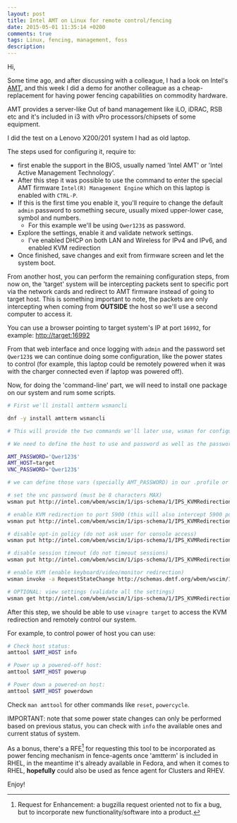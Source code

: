 ```yaml
---
layout: post
title: Intel AMT on Linux for remote control/fencing
date: 2015-05-01 11:35:14 +0200
comments: true
tags: Linux, fencing, management, foss
description:
---
```


Hi,

Some time ago, and after discussing with a colleague, I had a look on Intel's [AMT](http://en.wikipedia.org/wiki/Intel_Active_Management_Technology), and this week I
did a demo for another colleague as a cheap-replacement for having power fencing capabilities on commodity hardware.

AMT provides a server-like Out of band management like iLO, iDRAC, RSB etc and it's included in i3 with vPro processors/chipsets of some equipment.

I did the test on a Lenovo X200/201 system I had as old laptop.

The steps used for configuring it, require to:

- first enable the support in the BIOS, usually named 'Intel AMT' or 'Intel Active Management Technology'.
- After this step it was possible to use the command to enter the special AMT firmware `Intel(R) Management Engine` which on this laptop is enabled with `CTRL-P`.
- If this is the first time you enable it, you'll require to change the default `admin` password to something secure, usually mixed upper-lower case, symbol and numbers.
  - For this example we'll be using `Qwer123$` as password.
- Explore the settings, enable it and validate network settings.
  - I've enabled DHCP on both LAN and Wireless for IPv4 and IPv6, and enabled KVM redirection
- Once finished, save changes and exit from firmware screen and let the system boot.

From another host, you can perform the remaining configuration steps, from now on, the 'target' system will be intercepting packets sent to specific port via the network cards and redirect to AMT firmware instead of going to target host. This is something important to note, the packets are only intercepting when coming from **OUTSIDE** the host so we'll use a second computer to access it.

You can use a browser pointing to target system's IP at port `16992`, for example: <http://target:16992>

From that web interface and once logging with `admin` and the password set `Qwer123$` we can continue doing some configuration, like the power states to control (for example, this laptop could be remotely powered when it was with the charger connected even if laptop was powered off).

Now, for doing the 'command-line' part, we will need to install one package on our system and rum some scripts.

```bash
# First we'll install amtterm wsmancli

dnf -y install amtterm wsmancli

# This will provide the two commands we'll later use, wsman for configuration and amttool for power control

# We need to define the host to use and password as well as the password we'll use for console redirection (via VNC)

AMT_PASSWORD='Qwer123$'
AMT_HOST=target
VNC_PASSWORD='Qwer123$'

# we can define those vars (specially AMT_PASSWORD) in our .profile or .bash_profile in order to avoid typing them everytime

# set the vnc password (must be 8 characters MAX)
wsman put http://intel.com/wbem/wscim/1/ips-schema/1/IPS_KVMRedirectionSettingData -h ${AMT_HOST} -P 16992 -u admin -p ${AMT_PASSWORD} -k RFBPassword=${VNC_PASSWORD}

# enable KVM redirection to port 5900 (this will also intercept 5900 port for console redirection, so make it sure you'll not need it later)
wsman put http://intel.com/wbem/wscim/1/ips-schema/1/IPS_KVMRedirectionSettingData -h ${AMT_HOST} -P 16992 -u admin -p ${AMT_PASSWORD} -k Is5900PortEnabled=true

# disable opt-in policy (do not ask user for console access)
wsman put http://intel.com/wbem/wscim/1/ips-schema/1/IPS_KVMRedirectionSettingData -h ${AMT_HOST} -P 16992 -u admin -p ${AMT_PASSWORD} -k OptInPolicy=false

# disable session timeout (do not timeout sessions)
wsman put http://intel.com/wbem/wscim/1/ips-schema/1/IPS_KVMRedirectionSettingData -h ${AMT_HOST} -P 16992 -u admin -p ${AMT_PASSWORD} -k SessionTimeout=0

# enable KVM (enable keyboard/video/monitor redirection)
wsman invoke -a RequestStateChange http://schemas.dmtf.org/wbem/wscim/1/cim-schema/2/CIM_KVMRedirectionSAP -h ${AMT_HOST} -P 16992 -u admin -p ${AMT_PASSWORD} -k RequestedState=2

# OPTIONAL: view settings (validate all the settings)
wsman get http://intel.com/wbem/wscim/1/ips-schema/1/IPS_KVMRedirectionSettingData -h ${AMT_HOST} -P 16992 -u admin -p ${AMT_PASSWORD}

```

After this step, we should be able to use `vinagre target` to access the KVM redirection and remotely control our system.

For example, to control power of host you can use:

```bash
# Check host status:
amttool $AMT_HOST info

# Power up a powered-off host:
amttool $AMT_HOST powerup

# Power down a powered-on host:
amttool $AMT_HOST powerdown
```

Check `man amttool` for other commands like `reset`, `powercycle`.

IMPORTANT: note that some power state changes can only be performed based on previous status, you can check with `info` the available ones and current status of system.

As a bonus, there's a RFE[^1] for requesting this tool to be incorporated as power fencing mechanism in fence-agents once 'amtterm' is included in RHEL, in the meantime it's already available in Fedora, and when it comes to RHEL, **hopefully** could also be used as fence agent for Clusters and RHEV.

Enjoy!

[^1]: Request for Enhancement: a bugzilla request oriented not to fix a bug, but to incorporate new functionality/software into a product.
